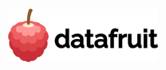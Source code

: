 <p align="center">
  <picture>
    <source media="(prefers-color-scheme: dark)" srcset="https://github.com/datafruit-dev/datafruit/blob/main/docs/logodark.svg?raw=true">
    <source media="(prefers-color-scheme: light)" srcset="https://github.com/datafruit-dev/datafruit/blob/main/docs/logolight.svg?raw=true">
    <img alt="Papaya Logo" src="https://github.com/datafruit-dev/datafruit/blob/main/docs/logolight.svg?raw=true" width="300" style="display: block; margin: 0 auto;">
  </picture>
</p>
